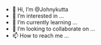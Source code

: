 - 👋 Hi, I’m @Johnykutta
- 👀 I’m interested in ...
- 🌱 I’m currently learning ...
- 💞️ I’m looking to collaborate on ...
- 📫 How to reach me ...

<!---
Johnykutta/Johnykutta is a ✨ special ✨ repository because its `README.md` (this file) appears on your GitHub profile.
You can click the Preview link to take a look at your changes.
--->
